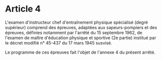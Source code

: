 # Article 4

L'examen d'instructeur chef d'entraînement physique spécialisé (degré supérieur) comprend des épreuves, adaptées aux sapeurs-pompiers et des épreuves, définies notamment par l'arrêté du 15 septembre 1962, de l'examen de maître d'éducation physique et sportive (2e partie) institué par le décret modifié n° 45-437 du 17 mars 1945 susvisé.

Le programme de ces épreuves fait l'objet de l'annexe 4 du présent arrêté.
